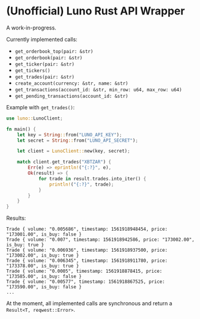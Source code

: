 # (Unofficial) Luno Rust API Wrapper

A work-in-progress.

Currently implemented calls:

- `get_orderbook_top(pair: &str)`
- `get_orderbook(pair: &str)`
- `get_ticker(pair: &str)`
- `get_tickers()`
- `get_trades(pair: &str)`
- `create_account(currency: &str, name: &str)`
- `get_transactions(account_id: &str, min_row: u64, max_row: u64)`
- `get_pending_transactions(account_id: &str)`

Example with `get_trades()`:

```rust
use luno::LunoClient;

fn main() {
    let key = String::from("LUNO_API_KEY");
    let secret = String::from("LUNO_API_SECRET");

    let client = LunoClient::new(key, secret);

    match client.get_trades("XBTZAR") {
        Err(e) => eprintln!("{:?}", e),
        Ok(result) => {
            for trade in result.trades.into_iter() {
                println!("{:?}", trade);
            }
        }
    }
}
```

Results:

```
Trade { volume: "0.005686", timestamp: 1561918948454, price: "173001.00", is_buy: false }
Trade { volume: "0.007", timestamp: 1561918942586, price: "173002.00", is_buy: true }
Trade { volume: "0.006936", timestamp: 1561918937500, price: "173002.00", is_buy: true }
Trade { volume: "0.006345", timestamp: 1561918911780, price: "173378.00", is_buy: true }
Trade { volume: "0.0005", timestamp: 1561918878415, price: "173585.00", is_buy: false }
Trade { volume: "0.00577", timestamp: 1561918867525, price: "173590.00", is_buy: false }
...
```

At the moment, all implemented calls are synchronous and return a `Result<T, reqwest::Error>`.
